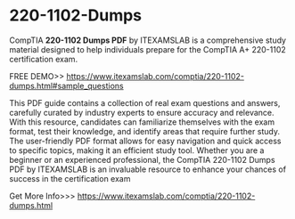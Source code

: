 # 220-1102-Dumps
CompTIA **220-1102 Dumps PDF** by ITEXAMSLAB is a comprehensive study material designed to help individuals prepare for the CompTIA A+ 220-1102 certification exam.

FREE DEMO>> https://www.itexamslab.com/comptia/220-1102-dumps.html#sample_questions

This PDF guide contains a collection of real exam questions and answers, carefully curated by industry experts to ensure accuracy and relevance. With this resource, candidates can familiarize themselves with the exam format, test their knowledge, and identify areas that require further study. The user-friendly PDF format allows for easy navigation and quick access to specific topics, making it an efficient study tool. Whether you are a beginner or an experienced professional, the CompTIA 220-1102 Dumps PDF by ITEXAMSLAB is an invaluable resource to enhance your chances of success in the certification exam

Get More Info>>> https://www.itexamslab.com/comptia/220-1102-dumps.html
